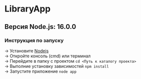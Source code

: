 # LibraryApp
Версия Node.js: 16.0.0  
---
### Инструкция по запуску
-> Установите [Nodejs](https://nodejs.org/)  
-> Откройте консоль (cmd) или терминал  
-> Перейдите в папку с проектом `cd <Путь к каталогу проекта>`   
-> Выполние установку зависимостей `npm install`  
-> Запустите приложение `node app`  